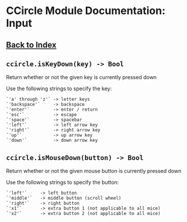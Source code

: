 # CCircle Module Documentation: Input

## [Back to Index](index)

## `ccircle.isKeyDown(key) -> Bool`
  Return whether or not the given key is currently pressed down

  Use the following strings to specify the key:

    `'a' through 'z'` -> letter keys
    `'backspace'`     -> backspace
    `'enter'`         -> enter / return
    `'esc'`           -> escape
    `'space'`         -> spacebar
    `'left'`          -> left arrow key
    `'right'`         -> right arrow key
    `'up'`            -> up arrow key
    `'down'`          -> down arrow key

## `ccircle.isMouseDown(button) -> Bool`
  Return whether or not the given mouse button is currently pressed down

  Use the following strings to specify the button:

    `'left'`     -> left button
    `'middle'`   -> middle button (scroll wheel)
    `'right'`    -> right button
    `'x1'`       -> extra button 1 (not applicable to all mice)
    `'x2'`       -> extra button 2 (not applicable to all mice)
